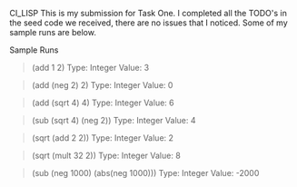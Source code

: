  CI_LISP
This is my submission for Task One. I completed all the TODO's in the seed code we received, there are no issues that I noticed. Some of my sample runs are below.


Sample Runs

> (add 1 2)
Type: Integer Value: 3

> (add (neg 2) 2)
Type: Integer Value: 0

> (add (sqrt 4) 4)
Type: Integer Value: 6

> (sub (sqrt 4) (neg 2))
Type: Integer Value: 4

>(sqrt (add 2 2))
Type: Integer Value: 2

> (sqrt (mult 32 2))
Type: Integer Value: 8

>(sub (neg 1000) (abs(neg 1000)))
Type: Integer Value: -2000

